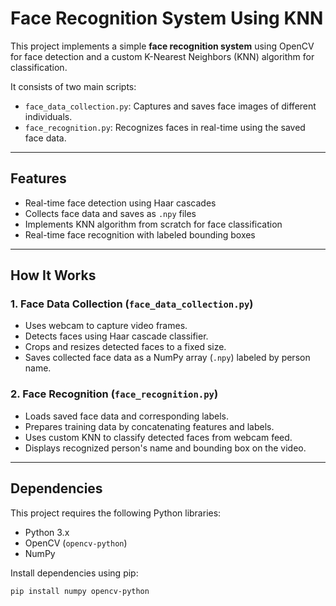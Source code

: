 # Face Recognition System Using KNN

This project implements a simple **face recognition system** using OpenCV for face detection and a custom K-Nearest Neighbors (KNN) algorithm for classification.

It consists of two main scripts:
- `face_data_collection.py`: Captures and saves face images of different individuals.
- `face_recognition.py`: Recognizes faces in real-time using the saved face data.

---

## Features

- Real-time face detection using Haar cascades  
- Collects face data and saves as `.npy` files  
- Implements KNN algorithm from scratch for face classification  
- Real-time face recognition with labeled bounding boxes  

---

## How It Works

### 1. Face Data Collection (`face_data_collection.py`)
- Uses webcam to capture video frames.  
- Detects faces using Haar cascade classifier.  
- Crops and resizes detected faces to a fixed size.  
- Saves collected face data as a NumPy array (`.npy`) labeled by person name.

### 2. Face Recognition (`face_recognition.py`)
- Loads saved face data and corresponding labels.  
- Prepares training data by concatenating features and labels.  
- Uses custom KNN to classify detected faces from webcam feed.  
- Displays recognized person's name and bounding box on the video.

---

## Dependencies

This project requires the following Python libraries:

- Python 3.x  
- OpenCV (`opencv-python`)  
- NumPy  

Install dependencies using pip:

```bash
pip install numpy opencv-python
